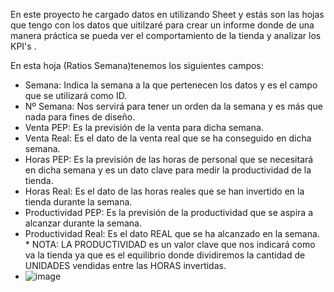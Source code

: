 En este proyecto he cargado datos en utilizando Sheet y estás son las hojas que tengo con los datos que uitilzaré para crear un informe donde de una manera práctica se pueda 
ver el comportamiento de la tienda y analizar los KPI's .

En esta hoja (Ratios Semana)tenemos los siguientes campos:

* Semana: Indica la semana a la que pertenecen los datos y es el campo que se utilizará como ID.
* Nº Semana: Nos servirá para tener un orden da la semana y es más que nada para fines de diseño.
* Venta PEP: Es la previsión de la venta para dicha semana.
* Venta Real: Es el dato de la venta real que se ha conseguido en dicha semana.
* Horas PEP: Es la previsión de las horas de personal que se necesitará en dicha semana y es un dato clave para medir la productividad de la tienda.
* Horas Real: Es el dato de las horas reales que se han invertido en la tienda durante la semana.
* Productividad PEP: Es la previsión de la productividad que se aspira a alcanzar durante la semana.
* Productividad Real: Es el dato REAL que se ha alcanzado en la semana.  
        * NOTA: LA PRODUCTIVIDAD es un valor clave que nos indicará como va la tienda ya que es el equilibrio donde dividiremos la cantidad de UNIDADES vendidas entre las HORAS invertidas. 
*    ![image](https://github.com/user-attachments/assets/fe85e07c-ea60-4622-b496-4d2703a08b4a)
